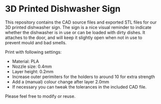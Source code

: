 # 3D Printed Dishwasher Sign
This repository contains the CAD source files and exported STL files for our 3D printed dishwasher sign. The sign is a nice visual reminder to indicate whether the dishwasher is in use or can be loaded with dirty dishes. It attaches to the door, and will keep it slightly open when not in use to prevent mould and bad smells.

Print with following settings:
   * Material: PLA
   * Nozzle size: 0.4mm
   * Layer height: 0.2mm
   * Increase outer perimiters for the holders to around 10 for extra strength
   * Add a (manual) colour change after layer 2.0mm
   * If necessary you can tweak the tolerances in the included CAD file.

Please feel free to modify or reuse.
